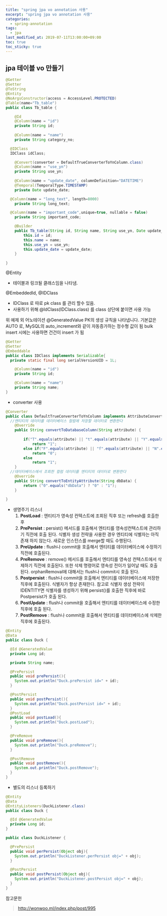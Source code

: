```yaml
---
title: "spring jpa vo annotation 사용"
excerpt: "spring jpa vo annotation 사용"
categories:
  - spring-annotation
tags:
  - jpa
last_modified_at: 2019-07-11T13:00:00+09:00
toc: true
toc_sticky: true
---
```


## jpa 테이블 vo 만들기

```java
@Getter
@Setter
@ToString
@Entity
@NoArgsConstructor(access = AccessLevel.PROTECTED)
@Table(name="Tb_table")
public class Tb_table {

	@Id
	@Column(name = "id")
	private String id;
	
	@Column(name = "name")
	private String category_no;

  @IDClass
  IDClass idClass;

	@Convert(converter = DefaultTrueConverterToYnColumn.class)
	@Column(name = "use_yn")
	private String use_yn;
	
	@Column(name = "update_date", columnDefinition="DATETIME")
	@Temporal(TemporalType.TIMESTAMP)
	private Date update_date;

  @Column(name = "long_text", length=8000)
	private String long_text;

  @Column(name = "important_code",unique=true, nullable = false)
	private String important_code;

	@Builder
	public Tb_table(String id, String name, String use_yn, Date update_date) {
		this.id = id;
		this.name = name;
		this.use_yn = use_yn;
		this.update_date = update_date;
	}
	
}
```
@Entity
-  테이블과 링크될 클래스임을 나타냄.

@EmbeddedId, @IDClass
- IDClass 로 따로 pk class 를 관리 할수 있음.
- 사용하기 위해 @IdClass(IDClass.class) 를 class 상단에 붙이면 사용 가능

위 예제 외 어노테이션
@GeneratedValue
  PK의 생성 규칙을 나타냅니다.
  기본값은 AUTO 로, MySQL의 auto_increment와 같이 자동증가하는 정수형 값이 됨
  bulk insert 시에는 사용하면 건건이 insert 가 됨  


```java
@Getter
@Setter
@Embeddable
public class IDClass implements Serializable{
  private static final long serialVersionUID = 1L;

	@Column(name = "id")
	private String id;

	@Column(name = "name")
	private String name;
}

```
- converter 사용
```java
@Converter
public class DefaultTrueConverterToYnColumn implements AttributeConverter<String, String>{
  //엔티티의 데이터를 데이터베이스 컬럼에 저장할 데이터로 변환한다
	@Override
	public String convertToDatabaseColumn(String attribute) {
		
		if("T".equals(attribute) || "t".equals(attribute) || "Y".equals(attribute) || "y".equals(attribute) || "1".equals(attribute) || attribute == null || attribute.isEmpty())
			return "1";
		else if("F".equals(attribute) || "f".equals(attribute) || "N".equals(attribute) || "n".equals(attribute) || "0".equals(attribute))
			return "0";		
		else 
			return "1";
	}
  //데이터베이스에서 조회한 컬럼 데이터를 엔티티의 데이터로 변환한다
	@Override
	public String convertToEntityAttribute(String dbData) {
		return ("0".equals("dbData") ? "0" : "1");
	}
	
}
```
- 생명주기 리스너 
  1. **PostLoad** : 엔티티가 영속성 컨텍스트에 조회된 직후 또는 refresh를 호출한 후
  2. **PrePersist** : persist() 메서드를 호출해서 엔티티를 영속성컨텍스트에 관리하기 직전에 호출 된다. 식별자 생성 전략을 사용한 경우 엔티티에 식별자는 아직 존재 하지 않는다. 새로운 인스턴스를 merge할 때도 수행된다.
  3. **PreUpdate** : flush나 commit을 호출해서 엔티티를 데이터베이스에 수정하기 직전에 호출된다.
  4. **PreRemove** : remove() 메서드를 호출해서 엔티티를 영속성 컨텍스트에서 삭제하기 직전에 호출된다. 또한 삭제 명령어로 영속성 전이가 일어날 때도 호출 된다. orphanRemoval에 대해서는 flush나 commit시 호출 된다.
  5. **Postpersist** : flush나 commit을 호출해서 엔티티를 데이터베이스에 저장한 직후에 호출된다. 식별자가 항상 존재한다. 참고로 식별자 생성 전략이 IDENTITY면 식별자를 생성하기 위해 persist()를 호출한 직후에 바로 Postpersist가 호출 된다.
  6. **PostUpdate** : flush나 commit을 호출해서 엔티티를 데이터베이스에 수정한 직후에 호출 된다.
  7. **PostRemove** : flush나 commit을 호출해서 엔티티를 데이터베이스에 삭제한 직후에 호출된다.
``` java
@Entity
@Data
public class Duck {

  @Id @GeneratedValue
  private Long id;

  private String name;

  @PrePersist
  public void prePersist(){
    System.out.println("Duck.prePersist id=" + id);
  }

  @PostPersist
  public void postPersist(){
    System.out.println("Duck.postPersist id=" + id);
  }
  @PostLoad
  public void postLoad(){
    System.out.println("Duck.postLoad");
  }

  @PreRemove
  public void preRemove(){
    System.out.println("Duck.preRemove");
  }

  @PostRemove
  public void postRemove(){
    System.out.println("Duck.postRemove");
  }
}
```

- 별도의 리스너 등록하기
``` java
@Entity
@Data
@EntityListeners(DuckListener.class)
public class Duck {

  @Id @GeneratedValue
  private Long id;
}
```
``` java
public class DuckListener {

  @PrePersist
  public void perPersist(Object obj){
    System.out.println("DuckListener.perPersist obj=" + obj);
  }

  @PostPersist
  public void postPersist(Object obj){
    System.out.println("DuckListener.postPersist obj=" + obj);
  }
}
```

참고문헌
> http://wonwoo.ml/index.php/post/995